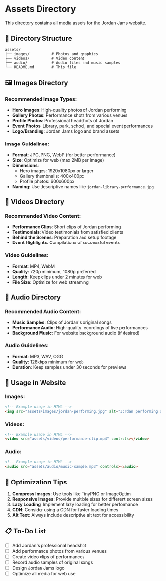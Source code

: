 # Assets Directory

This directory contains all media assets for the Jordan Jams website.

## 📁 Directory Structure

```
assets/
├── images/          # Photos and graphics
├── videos/          # Video content
├── audio/           # Audio files and music samples
└── README.md        # This file
```

## 🖼️ Images Directory

### Recommended Image Types:
- **Hero Images**: High-quality photos of Jordan performing
- **Gallery Photos**: Performance shots from various venues
- **Profile Photos**: Professional headshots of Jordan
- **Event Photos**: Library, park, school, and special event performances
- **Logo/Branding**: Jordan Jams logo and brand assets

### Image Guidelines:
- **Format**: JPG, PNG, WebP (for better performance)
- **Size**: Optimize for web (max 2MB per image)
- **Dimensions**: 
  - Hero images: 1920x1080px or larger
  - Gallery thumbnails: 400x400px
  - Profile photos: 600x600px
- **Naming**: Use descriptive names like `jordan-library-performance.jpg`

## 🎥 Videos Directory

### Recommended Video Content:
- **Performance Clips**: Short clips of Jordan performing
- **Testimonials**: Video testimonials from satisfied clients
- **Behind the Scenes**: Preparation and setup footage
- **Event Highlights**: Compilations of successful events

### Video Guidelines:
- **Format**: MP4, WebM
- **Quality**: 720p minimum, 1080p preferred
- **Length**: Keep clips under 2 minutes for web
- **File Size**: Optimize for web streaming

## 🎵 Audio Directory

### Recommended Audio Content:
- **Music Samples**: Clips of Jordan's original songs
- **Performance Audio**: High-quality recordings of live performances
- **Background Music**: For website background audio (if desired)

### Audio Guidelines:
- **Format**: MP3, WAV, OGG
- **Quality**: 128kbps minimum for web
- **Duration**: Keep samples under 30 seconds for previews

## 📝 Usage in Website

### Images:
```html
<!-- Example usage in HTML -->
<img src="assets/images/jordan-performing.jpg" alt="Jordan performing at library">
```

### Videos:
```html
<!-- Example usage in HTML -->
<video src="assets/videos/performance-clip.mp4" controls></video>
```

### Audio:
```html
<!-- Example usage in HTML -->
<audio src="assets/audio/music-sample.mp3" controls></audio>
```

## 🔧 Optimization Tips

1. **Compress Images**: Use tools like TinyPNG or ImageOptim
2. **Responsive Images**: Provide multiple sizes for different screen sizes
3. **Lazy Loading**: Implement lazy loading for better performance
4. **CDN**: Consider using a CDN for faster loading times
5. **Alt Text**: Always include descriptive alt text for accessibility

## 📋 To-Do List

- [ ] Add Jordan's professional headshot
- [ ] Add performance photos from various venues
- [ ] Create video clips of performances
- [ ] Record audio samples of original songs
- [ ] Design Jordan Jams logo
- [ ] Optimize all media for web use 
